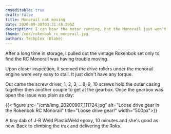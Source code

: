 ```yaml
---
cmseditable: true
draft: false
title: Monorail not moving
date: 2020-09-30T03:31:48.295Z
description: I can hear the motor running, but the Monorail just won't move!
thumb: /cms/rokenbok_rc_monorail.jpg
authors: Techplex (Blake)
---
```


After a long time in storage, I pulled out the vintage Rokenbok set only to find the RC Monorail was having trouble moving.

Upon closer inspection, it seemed the drive rollers under the monorail engine were very easy to stall. It just didn't have any torque.

Out came the screw driver, 1, 2, 3, ...8, 9, 10 screws hold the outer casing together then another couple to get at the gearbox. Once the gearbox was open the issue was plain as day:

{{< figure src="/cms/img_20200907_111724.jpg" alt="Loose drive gear in the Rokenbok RC Monorail" title="Loose drive gear!" width="500px">}}

A tiny dab of J-B Weld PlasticWeld epoxy, 10 minutes and she's good as new. Back to climbing the trak and delivering the Roks.
